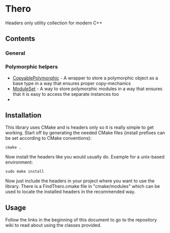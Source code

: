 # Thero
Headers only utility collection for modern C++

## Contents

### General

### Polymorphic helpers

* [CopyablePolymorphic](https://github.com/therocode/thero/wiki/CopyablePolymorphic) - A wrapper to store a polymorphic object as a base type in a way that ensures proper copy-mechanics
* [ModuleSet](https://github.com/therocode/thero/wiki/ModuleSet) - A way to store polymorphic modules in a way that ensures that it is easy to access the separate instances too
* 

## Installation

This library uses CMake and is headers only so it is really simple to get working. Start off by generating the needed CMake files (install prefixes can be set according to CMake conventions):

```
cmake .
```

Now install the headers like you would usually do. Example for a unix-based environment:

```
sudo make install
```

Now just include the headers in your project where you want to use the library. There is a FindThero.cmake file in "cmake/modules" which can be used to locate the installed headers in the recommended way.

## Usage

Follow the links in the beginning of this document to go to the repository wiki to read about using the classes provided.
